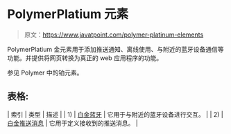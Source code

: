 # PolymerPlatium 元素

> 原文：<https://www.javatpoint.com/polymer-platinum-elements>

PolymerPlatium 金元素用于添加推送通知、离线使用、与附近的蓝牙设备通信等功能。并提供将网页转换为真正的 web 应用程序的功能。

参见 Polymer 中的铂元素。

## 表格:

| 索引 | 类型 | 描述 |
| 1) | [白金蓝牙](polymer-platinum-bluetooth) | 它用于与附近的蓝牙设备进行交互。 |
| 2) | [白金推送消息](polymer-platinum-push-messaging) | 它用于定义接收到的推送消息。 |